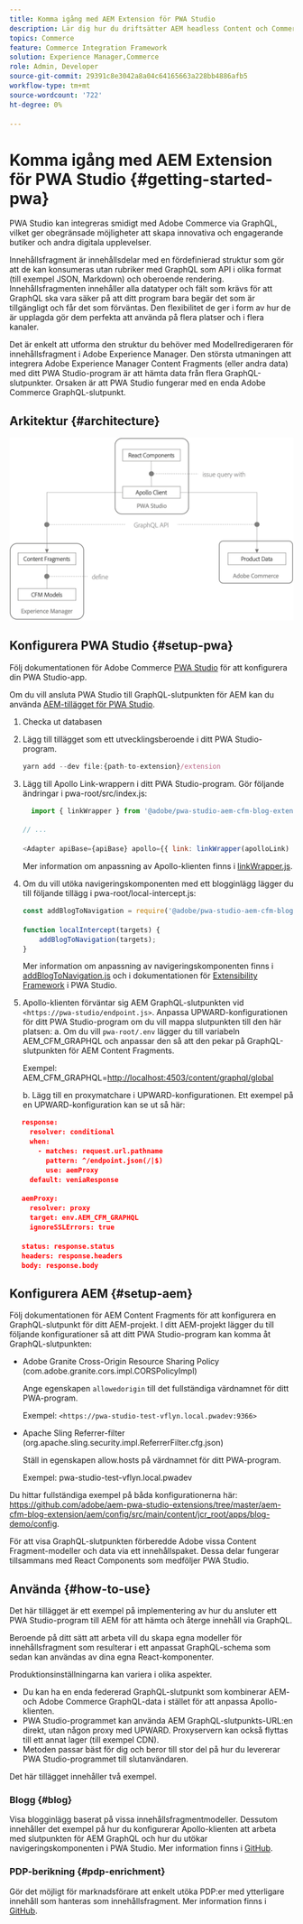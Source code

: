 ```yaml
---
title: Komma igång med AEM Extension för PWA Studio
description: Lär dig hur du driftsätter AEM headless Content och Commerce med PWA Studio.
topics: Commerce
feature: Commerce Integration Framework
solution: Experience Manager,Commerce
role: Admin, Developer
source-git-commit: 29391c8e3042a8a04c64165663a228bb4886afb5
workflow-type: tm+mt
source-wordcount: '722'
ht-degree: 0%

---
```


# Komma igång med AEM Extension för PWA Studio {#getting-started-pwa}

PWA Studio kan integreras smidigt med Adobe Commerce via GraphQL, vilket ger obegränsade möjligheter att skapa innovativa och engagerande butiker och andra digitala upplevelser.

Innehållsfragment är innehållsdelar med en fördefinierad struktur som gör att de kan konsumeras utan rubriker med GraphQL som API i olika format (till exempel JSON, Markdown) och oberoende rendering. Innehållsfragmenten innehåller alla datatyper och fält som krävs för att GraphQL ska vara säker på att ditt program bara begär det som är tillgängligt och får det som förväntas. Den flexibilitet de ger i form av hur de är upplagda gör dem perfekta att använda på flera platser och i flera kanaler.

Det är enkelt att utforma den struktur du behöver med Modellredigeraren för innehållsfragment i Adobe Experience Manager. Den största utmaningen att integrera Adobe Experience Manager Content Fragments (eller andra data) med ditt PWA Studio-program är att hämta data från flera GraphQL-slutpunkter. Orsaken är att PWA Studio fungerar med en enda Adobe Commerce GraphQL-slutpunkt.

## Arkitektur {#architecture}

![PWA headless-arkitektur](/help/commerce/cif/assets/pwa-studio/PWA-Studio_Architecture.png)

## Konfigurera PWA Studio {#setup-pwa}

Följ dokumentationen för Adobe Commerce [PWA Studio](https://developer.adobe.com/commerce/pwa-studio/tutorials/) för att konfigurera din PWA Studio-app.

Om du vill ansluta PWA Studio till GraphQL-slutpunkten för AEM kan du använda [AEM-tillägget för PWA Studio](https://github.com/adobe/aem-pwa-studio-extensions).

1. Checka ut databasen

1. Lägg till tillägget som ett utvecklingsberoende i ditt PWA Studio-program.

   ```javascript
   yarn add --dev file:{path-to-extension}/extension
   ```

1. Lägg till Apollo Link-wrappern i ditt PWA Studio-program. Gör följande ändringar i pwa-root/src/index.js:

   ```javascript
     import { linkWrapper } from '@adobe/pwa-studio-aem-cfm-blog-extension';
   
   // ...
   
   <Adapter apiBase={apiBase} apollo={{ link: linkWrapper(apolloLink) }} store={store}>
   ```

   Mer information om anpassning av Apollo-klienten finns i [linkWrapper.js](https://github.com/adobe/aem-pwa-studio-extensions/blob/master/aem-cfm-blog-extension/extension/src/linkWrapper.js).

1. Om du vill utöka navigeringskomponenten med ett blogginlägg lägger du till följande tillägg i pwa-root/local-intercept.js:

   ```javascript
   const addBlogToNavigation = require('@adobe/pwa-studio-aem-cfm-blog-extension/src/addBlogToNavigation');
   
   function localIntercept(targets) {
       addBlogToNavigation(targets);
   }    
   ```

   Mer information om anpassning av navigeringskomponenten finns i [addBlogToNavigation.js](https://github.com/adobe/aem-pwa-studio-extensions/blob/master/aem-cfm-blog-extension/extension/src/addBlogToNavigation.js) och i dokumentationen för [Extensibility Framework](https://developer.adobe.com/commerce/pwa-studio/guides/general-concepts/extensibility/) i PWA Studio.

1. Apollo-klienten förväntar sig AEM GraphQL-slutpunkten vid `<https://pwa-studio/endpoint.js>`. Anpassa UPWARD-konfigurationen för ditt PWA Studio-program om du vill mappa slutpunkten till den här platsen:
a. Om du vill `pwa-root/.env` lägger du till variabeln AEM_CFM_GRAPHQL och anpassar den så att den pekar på GraphQL-slutpunkten för AEM Content Fragments.

   Exempel: AEM_CFM_GRAPHQL=<http://localhost:4503/content/graphql/global>

   b. Lägg till en proxymatchare i UPWARD-konfigurationen. Ett exempel på en UPWARD-konfiguration kan se ut så här:

```json
   response:
     resolver: conditional
     when:
       - matches: request.url.pathname
         pattern: ^/endpoint.json(/|$)
         use: aemProxy
     default: veniaResponse

   aemProxy:
     resolver: proxy
     target: env.AEM_CFM_GRAPHQL
     ignoreSSLErrors: true

   status: response.status
   headers: response.headers
   body: response.body
```

## Konfigurera AEM {#setup-aem}

Följ dokumentationen för AEM Content Fragments för att konfigurera en GraphQL-slutpunkt för ditt AEM-projekt. I ditt AEM-projekt lägger du till följande konfigurationer så att ditt PWA Studio-program kan komma åt GraphQL-slutpunkten:

* Adobe Granite Cross-Origin Resource Sharing Policy (com.adobe.granite.cors.impl.CORSPolicyImpl)

  Ange egenskapen `allowedorigin` till det fullständiga värdnamnet för ditt PWA-program.

  Exempel: `<https://pwa-studio-test-vflyn.local.pwadev:9366>`

* Apache Sling Referrer-filter (org.apache.sling.security.impl.ReferrerFilter.cfg.json)

  Ställ in egenskapen allow.hosts på värdnamnet för ditt PWA-program.

  Exempel: pwa-studio-test-vflyn.local.pwadev

Du hittar fullständiga exempel på båda konfigurationerna här: <https://github.com/adobe/aem-pwa-studio-extensions/tree/master/aem-cfm-blog-extension/aem/config/src/main/content/jcr_root/apps/blog-demo/config>.

För att visa GraphQL-slutpunkten förberedde Adobe vissa Content Fragment-modeller och data via ett innehållspaket. Dessa delar fungerar tillsammans med React Components som medföljer PWA Studio.

## Använda {#how-to-use}

Det här tillägget är ett exempel på implementering av hur du ansluter ett PWA Studio-program till AEM för att hämta och återge innehåll via GraphQL.

Beroende på ditt sätt att arbeta vill du skapa egna modeller för innehållsfragment som resulterar i ett anpassat GraphQL-schema som sedan kan användas av dina egna React-komponenter.

Produktionsinställningarna kan variera i olika aspekter.

* Du kan ha en enda federerad GraphQL-slutpunkt som kombinerar AEM- och Adobe Commerce GraphQL-data i stället för att anpassa Apollo-klienten.
* PWA Studio-programmet kan använda AEM GraphQL-slutpunkts-URL:en direkt, utan någon proxy med UPWARD. Proxyservern kan också flyttas till ett annat lager (till exempel CDN).
* Metoden passar bäst för dig och beror till stor del på hur du levererar PWA Studio-programmet till slutanvändaren.

Det här tillägget innehåller två exempel.

### Blogg {#blog}

Visa blogginlägg baserat på vissa innehållsfragmentmodeller. Dessutom innehåller det exempel på hur du konfigurerar Apollo-klienten att arbeta med slutpunkten för AEM GraphQL och hur du utökar navigeringskomponenten i PWA Studio. Mer information finns i [GitHub](https://github.com/adobe/aem-pwa-studio-extensions/tree/master/aem-cfm-blog-extension).

### PDP-berikning {#pdp-enrichment}

Gör det möjligt för marknadsförare att enkelt utöka PDP:er med ytterligare innehåll som hanteras som innehållsfragment. Mer information finns i [GitHub](https://github.com/adobe/aem-pwa-studio-extensions/tree/master/aem-cif-product-page-extension).
